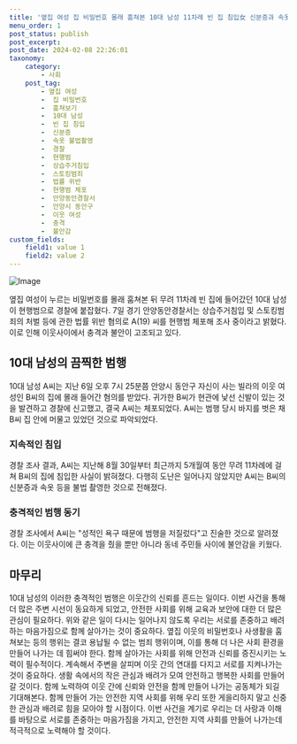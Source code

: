 ```yaml
---
title: '옆집 여성 집 비밀번호 몰래 훔쳐본 10대 남성 11차례 빈 집 침입女 신분증과 속옷 불법촬영'
menu_order: 1
post_status: publish
post_excerpt: 
post_date: 2024-02-08 22:26:01
taxonomy:
    category:
        - 사회
    post_tag:
        - 옆집 여성
        -  집 비밀번호
        -  훔쳐보기
        -  10대 남성
        -  빈 집 침입
        -  신분증
        -  속옷 불법촬영
        -  경찰
        -  현행범
        -  상습주거침입
        -  스토킹범죄
        -  법률 위반
        -  현행범 체포
        -  안양동안경찰서
        -  안양시 동안구
        -  이웃 여성
        -  충격
        -  불안감
custom_fields:
    field1: value 1
    field2: value 2
---
```


![Image](https://imgnews.pstatic.net/image/018/2024/02/08/0005670890_001_20240208190001075.jpg?type=w647)

옆집 여성이 누르는 비밀번호를 몰래 훔쳐본 뒤 무려 11차례 빈 집에 들어갔던 10대 남성이 현행범으로 경찰에 붙잡혔다. 7일 경기 안양동안경찰서는 상습주거침입 및 스토킹범죄의 처벌 등에 관한 법률 위반 혐의로 A(19) 씨를 현행범 체포해 조사 중이라고 밝혔다. 이로 인해 이웃사이에서 충격과 불안이 고조되고 있다.
## 10대 남성의 끔찍한 범행
10대 남성 A씨는 지난 6일 오후 7시 25분쯤 안양시 동안구 자신이 사는 빌라의 이웃 여성인 B씨의 집에 몰래 들어간 혐의를 받았다. 귀가한 B씨가 현관에 낯선 신발이 있는 것을 발견하고 경찰에 신고했고, 결국 A씨는 체포되었다. A씨는 범행 당시 바지를 벗은 채 B씨 집 안에 머물고 있었던 것으로 파악되었다.
### 지속적인 침입
경찰 조사 결과, A씨는 지난해 8월 30일부터 최근까지 5개월여 동안 무려 11차례에 걸쳐 B씨의 집에 침입한 사실이 밝혀졌다. 다행히 도난은 일어나지 않았지만 A씨는 B씨의 신분증과 속옷 등을 불법 촬영한 것으로 전해졌다.
### 충격적인 범행 동기
경찰 조사에서 A씨는 "성적인 욕구 때문에 범행을 저질렀다"고 진술한 것으로 알려졌다. 이는 이웃사이에 큰 충격을 줬을 뿐만 아니라 동네 주민들 사이에 불안감을 키웠다.
## 마무리
10대 남성의 이러한 충격적인 범행은 이웃간의 신뢰를 흔드는 일이다. 이번 사건을 통해 더 많은 주변 시선이 동요하게 되었고, 안전한 사회를 위해 교육과 보안에 대한 더 많은 관심이 필요하다.
위와 같은 일이 다시는 일어나지 않도록 우리는 서로를 존중하고 배려하는 마음가짐으로 함께 살아가는 것이 중요하다. 옆집 이웃의 비밀번호나 사생활을 훔쳐보는 등의 행위는 결코 용납될 수 없는 범죄 행위이며, 이를 통해 더 나은 사회 환경을 만들어 나가는 데 힘써야 한다. 함께 살아가는 사회를 위해 안전과 신뢰를 증진시키는 노력이 필수적이다. 계속해서 주변을 살피며 이웃 간의 연대를 다지고 서로를 지켜나가는 것이 중요하다. 생활 속에서의 작은 관심과 배려가 모여 안전하고 행복한 사회를 만들어갈 것이다. 함께 노력하여 이웃 간에 신뢰와 안전을 함께 만들어 나가는 공동체가 되길 기대해본다. 함께 만들어 가는 안전한 지역 사회를 위해 우리 또한 게을리하지 말고 신중한 관심과 배려로 힘을 모아야 할 시점이다. 이번 사건을 계기로 우리는 더 사랑과 이해를 바탕으로 서로를 존중하는 마음가짐을 가지고, 안전한 지역 사회를 만들어 나가는데 적극적으로 노력해야 할 것이다.
